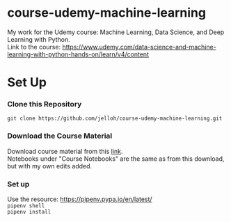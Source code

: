 # course-udemy-machine-learning
My work for the Udemy course: Machine Learning, Data Science, and Deep Learning with Python.  
Link to the course: https://www.udemy.com/data-science-and-machine-learning-with-python-hands-on/learn/v4/content
  
# Set Up
### Clone this Repository
```git clone https://github.com/jelloh/course-udemy-machine-learning.git```  
### Download the Course Material  
Download course material from this [link](https://sundog-education.com/datascience/).  
Notebooks under "Course Notebooks" are the same as from this download, but with my own edits added.
  
### Set up  
Use the resource: https://pipenv.pypa.io/en/latest/  
```pipenv shell```  
```pipenv install```
